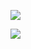 
![](https://github.com/kdorichev/joshuaproject/workflows/CI/badge.svg)

![](https://img.shields.io/github/license/kdorichev/joshuaproject?color=blue)

